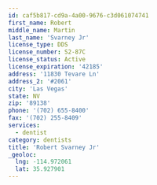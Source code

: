 ```yaml
---
id: caf5b817-cd9a-4a00-9676-c3d061074741
first_name: Robert
middle_name: Martin
last_name: 'Svarney Jr'
license_type: DDS
license_number: S2-87C
license_status: Active
license_expiration: '42185'
address: '11830 Tevare Ln'
address_2: '#2061'
city: 'Las Vegas'
state: NV
zip: '89138'
phone: '(702) 655-8400'
fax: '(702) 255-8409'
services:
  - dentist
category: dentists
title: 'Robert Svarney Jr'
_geoloc:
  lng: -114.972061
  lat: 35.927901
---
```

